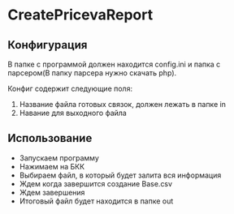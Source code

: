 # CreatePricevaReport

## Конфигурация

В папке с программой должен находится config.ini и папка с парсером(В папку парсера нужно скачать php).

Конфиг содержит следующие поля: 
1. Название файла готовых связок, должен лежать в папке in
2. Навание для выходного файла

## Использование 

   - Запускаем программу
   - Нажимаем на БКК
   - Выбираем файл, в который будет залита вся информация
   - Ждем когда завершится создание Base.csv
   - Ждем завершения
   - Итоговый файл будет находится в папке out
